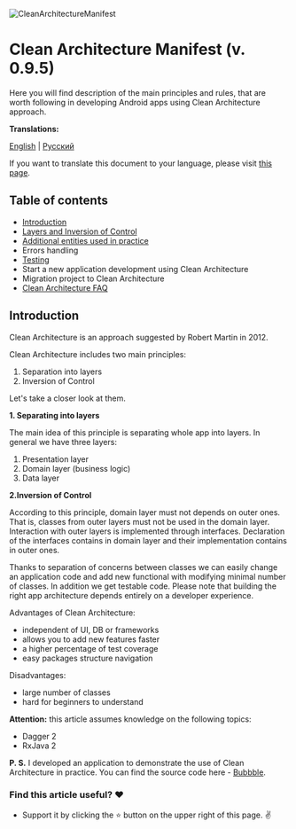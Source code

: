 ![CleanArchitectureManifest](https://raw.githubusercontent.com/ImangazalievM/CleanArchitectureManifest/master/images/CleanArchitectureManifest.png)

# Clean Architecture Manifest (v. 0.9.5)

Here you will find description of the main principles and rules, that are worth following in developing Android apps using Clean Architecture approach.

**Translations:**

[English](/README.md) | [Русский](/README-RU.md)

If you want to translate this document to your language, please visit [this page](contributing.md).

## Table of contents

- [Introduction](en/introduction.md)
- [Layers and Inversion of Control](en/layers_and_ioc.md)
- [Additional entities used in practice](en/additional_entities.md)
- Errors handling
- [Testing](en/testing.md)
- Start a new application development using Clean Architecture
- Migration project to Clean Architecture
- [Clean Architecture FAQ](en/faq.md)

## Introduction

Clean Architecture is an approach suggested by Robert Martin in 2012.

Clean Architecture includes two main principles:

1. Separation into layers
2. Inversion of Control

Let's take a closer look at them.

**1. Separating into layers**

The main idea of this principle is separating whole app into layers. In general we have three layers:

1. Presentation layer
2. Domain layer (business logic) 
3. Data layer

**2.Inversion of Control**

According to this principle, domain layer must not depends on outer ones. That is, classes from outer layers must not be used in the domain layer. Interaction with outer layers is implemented through interfaces. Declaration of the interfaces contains in domain layer and their implementation contains in outer ones.

Thanks to separation of concerns between classes we can easily change an application code and add new functional with modifying minimal number of classes. In addition we get testable code. Please note that building the right app architecture depends entirely on a developer experience.

Advantages of Clean Architecture:

- independent of UI, DB or frameworks
- allows you to add new features faster
- a higher percentage of test coverage
- easy packages structure navigation

Disadvantages:

- large number of classes 
- hard for beginners to understand 

**Attention:** this article assumes knowledge on the following topics: 

- Dagger 2
- RxJava 2

**P. S.** I developed an application to demonstrate the use of Clean Architecture in practice. You can find the source code here - [Bubbble](https://github.com/ImangazalievM/Bubbble).

### Find this article useful? ❤️

- Support it by clicking the ⭐️ button on the upper right of this page. ✌️
